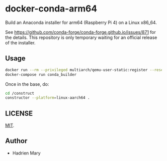 # docker-conda-arm64

Build an Anaconda installer for arm64 (Raspberry Pi 4) on a Linux x86_64.

See https://github.com/conda-forge/conda-forge.github.io/issues/871 for the details. This repository is only temporary waiting for an official release of the installer.

## Usage

```bash
docker run --rm --privileged multiarch/qemu-user-static:register --reset --credential yes
docker-compose run conda_builder
```

Once in the base, do:

```bash
cd /construct
constructor --platform=linux-aarch64 .
```

## LICENSE

[MIT](LICENSE).

## Author

- Hadrien Mary
